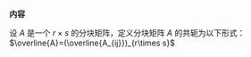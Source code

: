 **内容**  
  
设 $A$ 是一个 $r\times s$ 的分块矩阵，定义分块矩阵 $A$ 的共轭为以下形式： $\overline{A}=(\overline{A_{ij}})_{r\times s}$  
